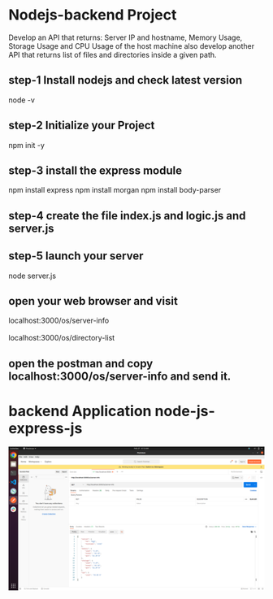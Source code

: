 # Nodejs-backend Project

Develop an API that returns: Server IP and hostname, Memory Usage, Storage Usage and CPU Usage of the host machine
also develop another API that returns list of files and directories inside a given path.

## step-1 Install nodejs and check latest version

node -v

## step-2 Initialize your Project

npm init -y

## step-3 install the express module

npm install express
npm install morgan
npm install body-parser

## step-4 create the file index.js and logic.js and server.js

## step-5 launch your server

node server.js

## open your web browser and visit

localhost:3000/os/server-info <br> </br>
localhost:3000/os/directory-list

## open the postman and copy localhost:3000/os/server-info and send it.

# backend Application node-js-express-js

![](screenshots/1.png)
